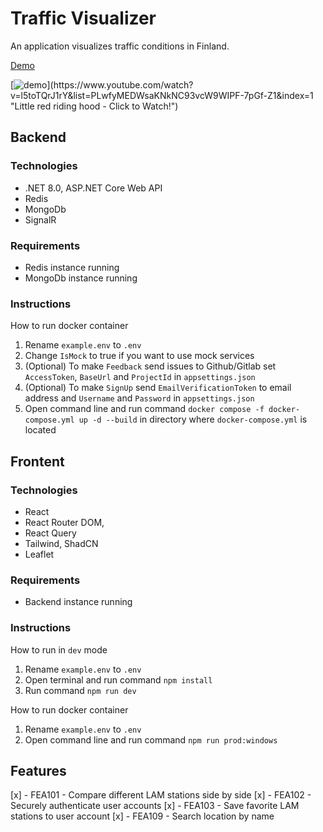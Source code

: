 # Traffic Visualizer
An application visualizes traffic conditions in Finland.

[Demo](http://128.214.255.43:5175)

[![demo]([[https://i.stack.imgur.com/XCRlR.png](https://i3.ytimg.com/vi/l5toTQrJ1rY/maxresdefault.jpg)](https://i3.ytimg.com/vi/l5toTQrJ1rY/maxresdefault.jpg))](https://www.youtube.com/watch?v=l5toTQrJ1rY&list=PLwfyMEDWsaKNkNC93vcW9WIPF-7pGf-Z1&index=1 "Little red riding hood - Click to Watch!")

## Backend
### Technologies
  - .NET 8.0, ASP.NET Core Web API
  - Redis
  - MongoDb
  - SignalR

### Requirements

  - Redis instance running
  - MongoDb instance running

### Instructions

How to run docker container
  1. Rename `example.env` to `.env`
  2. Change `IsMock` to true if you want to use mock services
  3. (Optional) To make `Feedback` send issues to Github/Gitlab set `AccessToken`, `BaseUrl` and `ProjectId` in `appsettings.json`
  4. (Optional) To make `SignUp` send `EmailVerificationToken` to email address and `Username` and `Password` in `appsettings.json`
  5. Open command line and run command `docker compose -f docker-compose.yml up -d --build` in directory where `docker-compose.yml` is located

## Frontent
### Technologies
  - React
  - React Router DOM,
  - React Query
  - Tailwind, ShadCN
  - Leaflet

### Requirements
  - Backend instance running

### Instructions
How to run in `dev` mode

  1. Rename `example.env` to `.env`
  2. Open terminal and run command `npm install`
  2. Run command `npm run dev`
  
How to run docker container

  1. Rename `example.env` to `.env`
  2. Open command line and run command `npm run prod:windows`

## Features
[x] - FEA101 - Compare different LAM stations side by side
[x] - FEA102 - Securely authenticate user accounts
[x] - FEA103 - Save favorite LAM stations to user account
[x] - FEA109 - Search location by name

